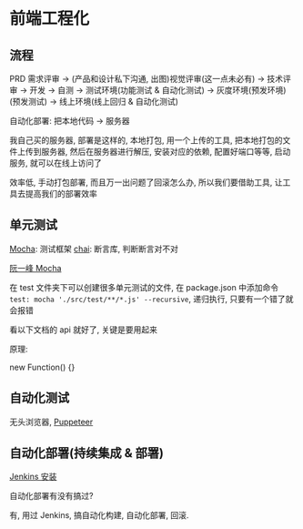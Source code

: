 # 前端工程化

## 流程

PRD 需求评审 -> (产品和设计私下沟通, 出图)视觉评审(这一点未必有) -> 技术评审 -> 开发 -> 自测 -> 测试环境(功能测试 & 自动化测试) -> 灰度环境(预发环境)(预发测试) -> 线上环境(线上回归 & 自动化测试)

自动化部署: 把本地代码 -> 服务器

我自己买的服务器, 部署是这样的, 本地打包, 用一个上传的工具, 把本地打包的文件上传到服务器, 然后在服务器进行解压, 安装对应的依赖, 配置好端口等等, 启动服务, 就可以在线上访问了

效率低, 手动打包部署, 而且万一出问题了回滚怎么办, 所以我们要借助工具, 让工具去提高我们的部署效率

## 单元测试

[Mocha](https://mochajs.cn/): 测试框架
[chai](https://www.chaijs.com/): 断言库, 判断断言对不对

[阮一峰 Mocha](http://www.ruanyifeng.com/blog/2015/12/a-mocha-tutorial-of-examples.html)

在 test 文件夹下可以创建很多单元测试的文件, 在 package.json 中添加命令 `test: mocha './src/test/**/*.js' --recursive`, 递归执行, 只要有一个错了就会报错

看以下文档的 api 就好了, 关键是要用起来

原理:

new Function() {}

## 自动化测试

无头浏览器, [Puppeteer](https://github.com/puppeteer/puppeteer/)

## 自动化部署(持续集成 & 部署)

[Jenkins 安装](https://segmentfault.com/a/1190000023072976)

自动化部署有没有搞过?

有, 用过 Jenkins, 搞自动化构建, 自动化部署, 回滚.

